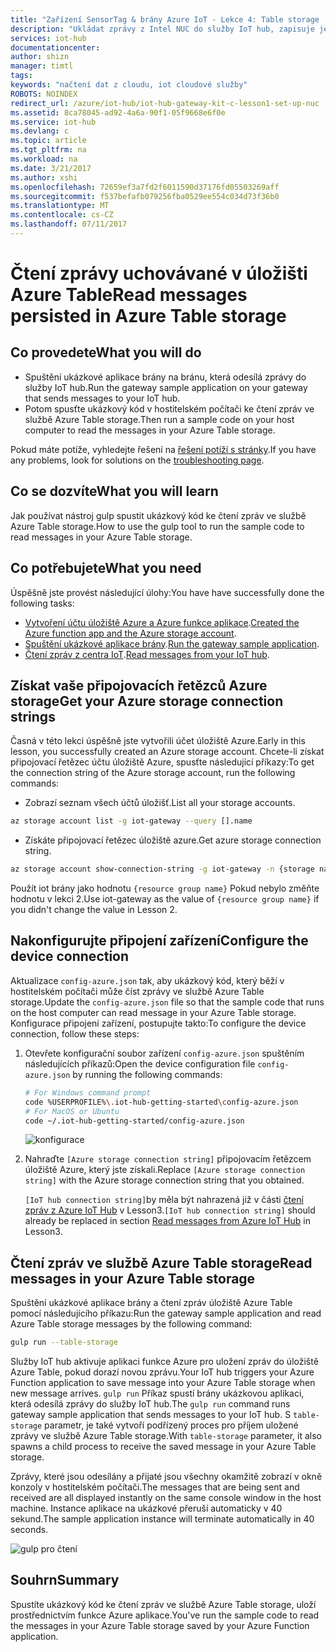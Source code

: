```yaml
---
title: "Zařízení SensorTag & brány Azure IoT - Lekce 4: Table storage | Microsoft Docs"
description: "Ukládat zprávy z Intel NUC do služby IoT hub, zapisuje je do úložiště Azure Table a číst je z cloudu."
services: iot-hub
documentationcenter: 
author: shizn
manager: timtl
tags: 
keywords: "načtení dat z cloudu, iot cloudové služby"
ROBOTS: NOINDEX
redirect_url: /azure/iot-hub/iot-hub-gateway-kit-c-lesson1-set-up-nuc
ms.assetid: 8ca78045-ad92-4a6a-90f1-05f9668e6f0e
ms.service: iot-hub
ms.devlang: c
ms.topic: article
ms.tgt_pltfrm: na
ms.workload: na
ms.date: 3/21/2017
ms.author: xshi
ms.openlocfilehash: 72659ef3a7fd2f6011590d37176fd05503269aff
ms.sourcegitcommit: f537befafb079256fba0529ee554c034d73f36b0
ms.translationtype: MT
ms.contentlocale: cs-CZ
ms.lasthandoff: 07/11/2017
---
```

# <a name="read-messages-persisted-in-azure-table-storage"></a><span data-ttu-id="74576-104">Čtení zprávy uchovávané v úložišti Azure Table</span><span class="sxs-lookup"><span data-stu-id="74576-104">Read messages persisted in Azure Table storage</span></span>

## <a name="what-you-will-do"></a><span data-ttu-id="74576-105">Co provedete</span><span class="sxs-lookup"><span data-stu-id="74576-105">What you will do</span></span>

- <span data-ttu-id="74576-106">Spuštění ukázkové aplikace brány na bránu, která odesílá zprávy do služby IoT hub.</span><span class="sxs-lookup"><span data-stu-id="74576-106">Run the gateway sample application on your gateway that sends messages to your IoT hub.</span></span>
- <span data-ttu-id="74576-107">Potom spusťte ukázkový kód v hostitelském počítači ke čtení zpráv ve službě Azure Table storage.</span><span class="sxs-lookup"><span data-stu-id="74576-107">Then run a sample code on your host computer to read the messages in your Azure Table storage.</span></span> 

<span data-ttu-id="74576-108">Pokud máte potíže, vyhledejte řešení na [řešení potíží s stránky](iot-hub-gateway-kit-c-troubleshooting.md).</span><span class="sxs-lookup"><span data-stu-id="74576-108">If you have any problems, look for solutions on the [troubleshooting page](iot-hub-gateway-kit-c-troubleshooting.md).</span></span>

## <a name="what-you-will-learn"></a><span data-ttu-id="74576-109">Co se dozvíte</span><span class="sxs-lookup"><span data-stu-id="74576-109">What you will learn</span></span>

<span data-ttu-id="74576-110">Jak používat nástroj gulp spustit ukázkový kód ke čtení zpráv ve službě Azure Table storage.</span><span class="sxs-lookup"><span data-stu-id="74576-110">How to use the gulp tool to run the sample code to read messages in your Azure Table storage.</span></span>

## <a name="what-you-need"></a><span data-ttu-id="74576-111">Co potřebujete</span><span class="sxs-lookup"><span data-stu-id="74576-111">What you need</span></span>

<span data-ttu-id="74576-112">Úspěšně jste provést následující úlohy:</span><span class="sxs-lookup"><span data-stu-id="74576-112">You have have successfully done the following tasks:</span></span>

- <span data-ttu-id="74576-113">[Vytvoření účtu úložiště Azure a Azure funkce aplikace](iot-hub-gateway-kit-c-lesson4-deploy-resource-manager-template.md).</span><span class="sxs-lookup"><span data-stu-id="74576-113">[Created the Azure function app and the Azure storage account](iot-hub-gateway-kit-c-lesson4-deploy-resource-manager-template.md).</span></span>
- <span data-ttu-id="74576-114">[Spuštění ukázkové aplikace brány](iot-hub-gateway-kit-c-lesson3-configure-ble-app.md).</span><span class="sxs-lookup"><span data-stu-id="74576-114">[Run the gateway sample application](iot-hub-gateway-kit-c-lesson3-configure-ble-app.md).</span></span>
- <span data-ttu-id="74576-115">[Čtení zpráv z centra IoT](iot-hub-gateway-kit-c-lesson3-read-messages-from-hub.md).</span><span class="sxs-lookup"><span data-stu-id="74576-115">[Read messages from your IoT hub](iot-hub-gateway-kit-c-lesson3-read-messages-from-hub.md).</span></span>

## <a name="get-your-azure-storage-connection-strings"></a><span data-ttu-id="74576-116">Získat vaše připojovacích řetězců Azure storage</span><span class="sxs-lookup"><span data-stu-id="74576-116">Get your Azure storage connection strings</span></span>

<span data-ttu-id="74576-117">Časná v této lekci úspěšně jste vytvořili účet úložiště Azure.</span><span class="sxs-lookup"><span data-stu-id="74576-117">Early in this lesson, you successfully created an Azure storage account.</span></span> <span data-ttu-id="74576-118">Chcete-li získat připojovací řetězec účtu úložiště Azure, spusťte následující příkazy:</span><span class="sxs-lookup"><span data-stu-id="74576-118">To get the connection string of the Azure storage account, run the following commands:</span></span>

* <span data-ttu-id="74576-119">Zobrazí seznam všech účtů úložišť.</span><span class="sxs-lookup"><span data-stu-id="74576-119">List all your storage accounts.</span></span>

```bash
az storage account list -g iot-gateway --query [].name
```

* <span data-ttu-id="74576-120">Získáte připojovací řetězec úložiště azure.</span><span class="sxs-lookup"><span data-stu-id="74576-120">Get azure storage connection string.</span></span>

```bash
az storage account show-connection-string -g iot-gateway -n {storage name}
```

<span data-ttu-id="74576-121">Použít iot brány jako hodnotu `{resource group name}` Pokud nebylo změňte hodnotu v lekci 2.</span><span class="sxs-lookup"><span data-stu-id="74576-121">Use iot-gateway as the value of `{resource group name}` if you didn't change the value in Lesson 2.</span></span>

## <a name="configure-the-device-connection"></a><span data-ttu-id="74576-122">Nakonfigurujte připojení zařízení</span><span class="sxs-lookup"><span data-stu-id="74576-122">Configure the device connection</span></span>

<span data-ttu-id="74576-123">Aktualizace `config-azure.json` tak, aby ukázkový kód, který běží v hostitelském počítači může číst zprávy ve službě Azure Table storage.</span><span class="sxs-lookup"><span data-stu-id="74576-123">Update the `config-azure.json` file so that the sample code that runs on the host computer can read message in your Azure Table storage.</span></span> <span data-ttu-id="74576-124">Konfigurace připojení zařízení, postupujte takto:</span><span class="sxs-lookup"><span data-stu-id="74576-124">To configure the device connection, follow these steps:</span></span>

1. <span data-ttu-id="74576-125">Otevřete konfigurační soubor zařízení `config-azure.json` spuštěním následujících příkazů:</span><span class="sxs-lookup"><span data-stu-id="74576-125">Open the device configuration file `config-azure.json` by running the following commands:</span></span>

   ```bash
   # For Windows command prompt
   code %USERPROFILE%\.iot-hub-getting-started\config-azure.json
   # For MacOS or Ubuntu
   code ~/.iot-hub-getting-started/config-azure.json
   ```

   ![konfigurace](media/iot-hub-gateway-kit-lessons/lesson4/config_azure.png)

2. <span data-ttu-id="74576-127">Nahraďte `[Azure storage connection string]` připojovacím řetězcem úložiště Azure, který jste získali.</span><span class="sxs-lookup"><span data-stu-id="74576-127">Replace `[Azure storage connection string]` with the Azure storage connection string that you obtained.</span></span>

   <span data-ttu-id="74576-128">`[IoT hub connection string]`by měla být nahrazená již v části [čtení zpráv z Azure IoT Hub](iot-hub-gateway-kit-c-lesson3-read-messages-from-hub.md) v Lesson3.</span><span class="sxs-lookup"><span data-stu-id="74576-128">`[IoT hub connection string]` should already be replaced in section [Read messages from Azure IoT Hub](iot-hub-gateway-kit-c-lesson3-read-messages-from-hub.md) in Lesson3.</span></span>

## <a name="read-messages-in-your-azure-table-storage"></a><span data-ttu-id="74576-129">Čtení zpráv ve službě Azure Table storage</span><span class="sxs-lookup"><span data-stu-id="74576-129">Read messages in your Azure Table storage</span></span>

<span data-ttu-id="74576-130">Spuštění ukázkové aplikace brány a čtení zpráv úložiště Azure Table pomocí následujícího příkazu:</span><span class="sxs-lookup"><span data-stu-id="74576-130">Run the gateway sample application and read Azure Table storage messages by the following command:</span></span>

```bash
gulp run --table-storage
```

<span data-ttu-id="74576-131">Služby IoT hub aktivuje aplikaci funkce Azure pro uložení zpráv do úložiště Azure Table, pokud dorazí novou zprávu.</span><span class="sxs-lookup"><span data-stu-id="74576-131">Your IoT hub triggers your Azure Function application to save message into your Azure Table storage when new message arrives.</span></span>
<span data-ttu-id="74576-132">`gulp run` Příkaz spustí brány ukázkovou aplikaci, která odesílá zprávy do služby IoT hub.</span><span class="sxs-lookup"><span data-stu-id="74576-132">The `gulp run` command runs gateway sample application that sends messages to your IoT hub.</span></span> <span data-ttu-id="74576-133">S `table-storage` parametr, je také vytvoří podřízený proces pro příjem uložené zprávy ve službě Azure Table storage.</span><span class="sxs-lookup"><span data-stu-id="74576-133">With `table-storage` parameter, it also spawns a child process to receive the saved message in your Azure Table storage.</span></span>

<span data-ttu-id="74576-134">Zprávy, které jsou odesílány a přijaté jsou všechny okamžitě zobrazí v okně konzoly v hostitelském počítači.</span><span class="sxs-lookup"><span data-stu-id="74576-134">The messages that are being sent and received are all displayed instantly on the same console window in the host machine.</span></span> <span data-ttu-id="74576-135">Instance aplikace na ukázkové přeruší automaticky v 40 sekund.</span><span class="sxs-lookup"><span data-stu-id="74576-135">The sample application instance will terminate automatically in 40 seconds.</span></span>

   ![gulp pro čtení](media/iot-hub-gateway-kit-lessons/lesson4/gulp_run_read_table.png)


## <a name="summary"></a><span data-ttu-id="74576-137">Souhrn</span><span class="sxs-lookup"><span data-stu-id="74576-137">Summary</span></span>

<span data-ttu-id="74576-138">Spustíte ukázkový kód ke čtení zpráv ve službě Azure Table storage, uloží prostřednictvím funkce Azure aplikace.</span><span class="sxs-lookup"><span data-stu-id="74576-138">You've run the sample code to read the messages in your Azure Table storage saved by your Azure Function application.</span></span>